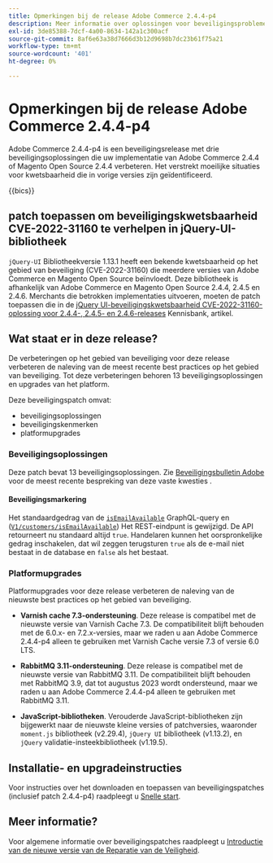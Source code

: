 ```yaml
---
title: Opmerkingen bij de release Adobe Commerce 2.4.4-p4
description: Meer informatie over oplossingen voor beveiligingsproblemen vindt u in de Adobe Commerce-release 2.4.4-p4.
exl-id: 3de85388-7dcf-4a00-8634-142a1c300acf
source-git-commit: 8af6e63a38d7666d3b12d9698b7dc23b61f75a21
workflow-type: tm+mt
source-wordcount: '401'
ht-degree: 0%

---
```


# Opmerkingen bij de release Adobe Commerce 2.4.4-p4

Adobe Commerce 2.4.4-p4 is een beveiligingsrelease met drie beveiligingsoplossingen die uw implementatie van Adobe Commerce 2.4.4 of Magento Open Source 2.4.4 verbeteren. Het verstrekt moeilijke situaties voor kwetsbaarheid die in vorige versies zijn geïdentificeerd.

{{bics}}

## patch toepassen om beveiligingskwetsbaarheid CVE-2022-31160 te verhelpen in jQuery-UI-bibliotheek

`jQuery-UI` Bibliotheekversie 1.13.1 heeft een bekende kwetsbaarheid op het gebied van beveiliging (CVE-2022-31160) die meerdere versies van Adobe Commerce en Magento Open Source beïnvloedt. Deze bibliotheek is afhankelijk van Adobe Commerce en Magento Open Source 2.4.4, 2.4.5 en 2.4.6. Merchants die betrokken implementaties uitvoeren, moeten de patch toepassen die in de [jQuery UI-beveiligingskwetsbaarheid CVE-2022-31160-oplossing voor 2.4.4-, 2.4.5- en 2.4.6-releases](https://experienceleague.adobe.com/docs/commerce-knowledge-base/kb/troubleshooting/known-issues-patches-attached/jquery-cve-2022-31160-fix-2.4.4-2.4.5-2.4.6.html) Kennisbank, artikel.

## Wat staat er in deze release?

De verbeteringen op het gebied van beveiliging voor deze release verbeteren de naleving van de meest recente best practices op het gebied van beveiliging.  Tot deze verbeteringen behoren 13 beveiligingsoplossingen en upgrades van het platform.

Deze beveiligingspatch omvat:

* beveiligingsoplossingen
* beveiligingskenmerken
* platformupgrades

### Beveiligingsoplossingen

Deze patch bevat 13 beveiligingsoplossingen. Zie [Beveiligingsbulletin Adobe](https://helpx.adobe.com/security/products/magento/apsb23-35.html) voor de meest recente bespreking van deze vaste kwesties .

#### Beveiligingsmarkering

Het standaardgedrag van de [`isEmailAvailable`](https://developer.adobe.com/commerce/webapi/graphql/schema/customer/queries/is-email-available/) GraphQL-query en ([`V1/customers/isEmailAvailable`](https://adobe-commerce.redoc.ly/2.4.6-admin/tag/customersisEmailAvailable/#operation/PostV1CustomersIsEmailAvailable)) Het REST-eindpunt is gewijzigd. De API retourneert nu standaard altijd `true`. Handelaren kunnen het oorspronkelijke gedrag inschakelen, dat wil zeggen terugsturen `true` als de e-mail niet bestaat in de database en `false` als het bestaat. <!-- AC-6695 -->

### Platformupgrades

Platformupgrades voor deze release verbeteren de naleving van de nieuwste best practices op het gebied van beveiliging.

* **Varnish cache 7.3-ondersteuning**. Deze release is compatibel met de nieuwste versie van Varnish Cache 7.3. De compatibiliteit blijft behouden met de 6.0.x- en 7.2.x-versies, maar we raden u aan Adobe Commerce 2.4.4-p4 alleen te gebruiken met Varnish Cache versie 7.3 of versie 6.0 LTS.

* **RabbitMQ 3.11-ondersteuning**. Deze release is compatibel met de nieuwste versie van RabbitMQ 3.11. De compatibiliteit blijft behouden met RabbitMQ 3.9, dat tot augustus 2023 wordt ondersteund, maar we raden u aan Adobe Commerce 2.4.4-p4 alleen te gebruiken met RabbitMQ 3.11.

* **JavaScript-bibliotheken**. Verouderde JavaScript-bibliotheken zijn bijgewerkt naar de nieuwste kleine versies of patchversies, waaronder `moment.js` bibliotheek (v2.29.4), `jQuery UI` bibliotheek (v1.13.2), en `jQuery` validatie-insteekbibliotheek (v1.19.5).

## Installatie- en upgradeinstructies

Voor instructies over het downloaden en toepassen van beveiligingspatches (inclusief patch 2.4.4-p4) raadpleegt u [Snelle start](../../../installation/composer.md).

## Meer informatie?

Voor algemene informatie over beveiligingspatches raadpleegt u [Introductie van de nieuwe versie van de Reparatie van de Veiligheid](https://community.magento.com/t5/Magento-DevBlog/Introducing-the-New-Security-Patch-Release/ba-p/141287).
